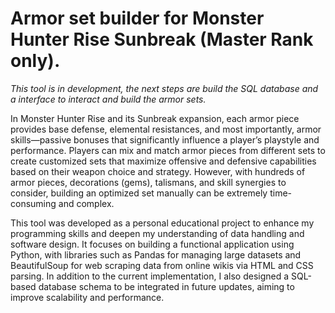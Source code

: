 <h1> Armor set builder for Monster Hunter Rise Sunbreak (Master Rank only). </h1>

<i>This tool is in development, the next steps are build the SQL database and a interface to interact and build the armor sets.</i>

<p>
In Monster Hunter Rise and its Sunbreak expansion, each armor piece provides base defense, elemental resistances, and most importantly, armor skills—passive bonuses that significantly influence a player’s playstyle and performance. Players can mix and match armor pieces from different sets to create customized sets that maximize offensive and defensive capabilities based on their weapon choice and strategy. However, with hundreds of armor pieces, decorations (gems), talismans, and skill synergies to consider, building an optimized set manually can be extremely time-consuming and complex.
</p>
<p>
This tool was developed as a personal educational project to enhance my programming skills and deepen my understanding of data handling and software design. It focuses on building a functional application using Python, with libraries such as Pandas for managing large datasets and BeautifulSoup for web scraping data from online wikis via HTML and CSS parsing.
In addition to the current implementation, I also designed a SQL-based database schema to be integrated in future updates, aiming to improve scalability and performance.
</p>
